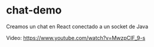 # chat-demo
Creamos un chat en React conectado a un socket de Java

Video: https://www.youtube.com/watch?v=MwzpCIF_9-s
